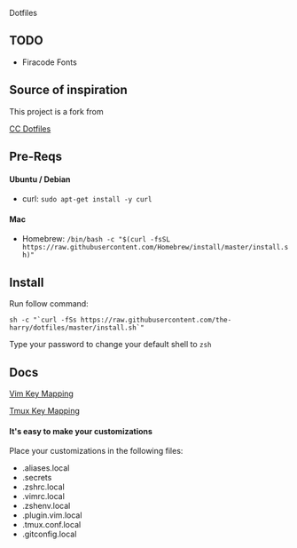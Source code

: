 Dotfiles

## TODO

 * Firacode Fonts

## Source of inspiration

This project is a fork from

[CC Dotfiles](https://github.com/the-harry/dotfiles)

## Pre-Reqs

#### Ubuntu / Debian

* curl: `sudo apt-get install -y curl`

#### Mac

* Homebrew: `/bin/bash -c "$(curl -fsSL https://raw.githubusercontent.com/Homebrew/install/master/install.sh)"`

## Install

Run follow command:

```
sh -c "`curl -fSs https://raw.githubusercontent.com/the-harry/dotfiles/master/install.sh`"
```

Type your password to change your default shell to `zsh`

## Docs

[Vim Key Mapping](Vim.md)

[Tmux Key Mapping](Tmux.md)

#### It's easy to make your customizations

Place your customizations in the following files:

* .aliases.local
* .secrets
* .zshrc.local
* .vimrc.local
* .zshenv.local
* .plugin.vim.local
* .tmux.conf.local
* .gitconfig.local
